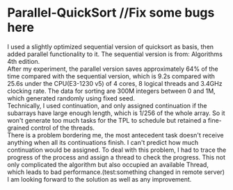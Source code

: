 # Parallel-QuickSort  //Fix some bugs here
I used a slightly optimized sequential version of quicksort as basis, then added parallel functionality to it. The sequential version is from: Algorithms 4th edition.<br/>
After my experiment, the parallel version saves approximately 64% of the time compared with the sequential version, which is 9.2s compared with 25.6s under the CPU(E3-1230 v5) of 4 cores, 8 logical threads and 3.4GHz clocking rate. The data for sorting are 300M integers between 0 and 1M, which generated randomly using fixed seed.<br/>
Technically, I used continuation, and only assigned continuation if the subarrays have large enough length, which is 1/256 of the whole array. So it won't generate too much tasks for the TPL to schedule but retained a fine-grained control of the threads.<br/>
There is a problem bordering me, the most antecedent task doesn't receive anything when all its continuations finish. I can't predict how much continuation would be assigned. To deal with this problem, I had to trace the progress of the process and assign a thread to check the progress. This not only complicated the algorithm but also occupied an available Thread, which leads to bad performance.(test:something changed in remote server)<br/>
I am looking forward to the solution as well as any improvement.
